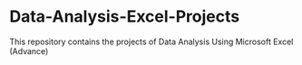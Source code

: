 # Data-Analysis-Excel-Projects
This repository contains the projects of Data Analysis Using Microsoft Excel (Advance)
